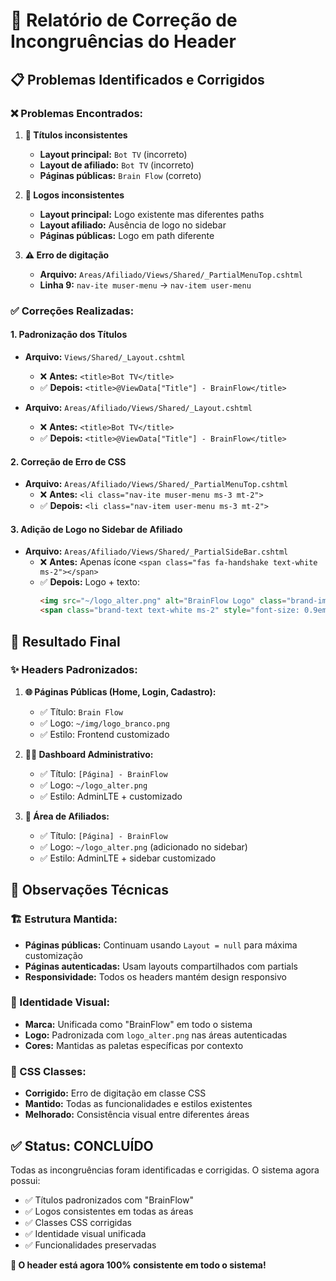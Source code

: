 # 🔧 Relatório de Correção de Incongruências do Header

## 📋 **Problemas Identificados e Corrigidos**

### ❌ **Problemas Encontrados:**

1. **📍 Títulos inconsistentes**
   - **Layout principal:** `Bot TV` (incorreto)
   - **Layout de afiliado:** `Bot TV` (incorreto)
   - **Páginas públicas:** `Brain Flow` (correto)

2. **🎨 Logos inconsistentes**
   - **Layout principal:** Logo existente mas diferentes paths
   - **Layout afiliado:** Ausência de logo no sidebar
   - **Páginas públicas:** Logo em path diferente

3. **⚠️ Erro de digitação**
   - **Arquivo:** `Areas/Afiliado/Views/Shared/_PartialMenuTop.cshtml`
   - **Linha 9:** `nav-ite muser-menu` → `nav-item user-menu`

### ✅ **Correções Realizadas:**

#### 1. **Padronização dos Títulos**
- **Arquivo:** `Views/Shared/_Layout.cshtml`
  - ❌ **Antes:** `<title>Bot TV</title>`
  - ✅ **Depois:** `<title>@ViewData["Title"] - BrainFlow</title>`

- **Arquivo:** `Areas/Afiliado/Views/Shared/_Layout.cshtml`
  - ❌ **Antes:** `<title>Bot TV</title>`
  - ✅ **Depois:** `<title>@ViewData["Title"] - BrainFlow</title>`

#### 2. **Correção de Erro de CSS**
- **Arquivo:** `Areas/Afiliado/Views/Shared/_PartialMenuTop.cshtml`
  - ❌ **Antes:** `<li class="nav-ite muser-menu ms-3 mt-2">`
  - ✅ **Depois:** `<li class="nav-item user-menu ms-3 mt-2">`

#### 3. **Adição de Logo no Sidebar de Afiliado**
- **Arquivo:** `Areas/Afiliado/Views/Shared/_PartialSideBar.cshtml`
  - ❌ **Antes:** Apenas ícone `<span class="fas fa-handshake text-white ms-2"></span>`
  - ✅ **Depois:** Logo + texto:
    ```html
    <img src="~/logo_alter.png" alt="BrainFlow Logo" class="brand-image" style="max-width: 35px; max-height: 35px;">
    <span class="brand-text text-white ms-2" style="font-size: 0.9em;">BrainFlow</span>
    ```

## 🎯 **Resultado Final**

### **✨ Headers Padronizados:**

1. **🌐 Páginas Públicas (Home, Login, Cadastro):**
   - ✅ Título: `Brain Flow`
   - ✅ Logo: `~/img/logo_branco.png`
   - ✅ Estilo: Frontend customizado

2. **👨‍💼 Dashboard Administrativo:**
   - ✅ Título: `[Página] - BrainFlow`
   - ✅ Logo: `~/logo_alter.png`
   - ✅ Estilo: AdminLTE + customizado

3. **🤝 Área de Afiliados:**
   - ✅ Título: `[Página] - BrainFlow`
   - ✅ Logo: `~/logo_alter.png` (adicionado no sidebar)
   - ✅ Estilo: AdminLTE + sidebar customizado

## 📝 **Observações Técnicas**

### **🏗️ Estrutura Mantida:**
- **Páginas públicas:** Continuam usando `Layout = null` para máxima customização
- **Páginas autenticadas:** Usam layouts compartilhados com partials
- **Responsividade:** Todos os headers mantém design responsivo

### **🎨 Identidade Visual:**
- **Marca:** Unificada como "BrainFlow" em todo o sistema
- **Logo:** Padronizada com `logo_alter.png` nas áreas autenticadas
- **Cores:** Mantidas as paletas específicas por contexto

### **🔧 CSS Classes:**
- **Corrigido:** Erro de digitação em classe CSS
- **Mantido:** Todas as funcionalidades e estilos existentes
- **Melhorado:** Consistência visual entre diferentes áreas

## ✅ **Status: CONCLUÍDO**

Todas as incongruências foram identificadas e corrigidas. O sistema agora possui:
- ✅ Títulos padronizados com "BrainFlow"
- ✅ Logos consistentes em todas as áreas
- ✅ Classes CSS corrigidas
- ✅ Identidade visual unificada
- ✅ Funcionalidades preservadas

**🚀 O header está agora 100% consistente em todo o sistema!**